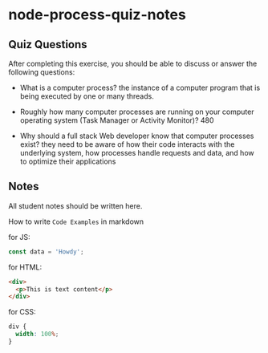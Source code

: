 # node-process-quiz-notes

## Quiz Questions

After completing this exercise, you should be able to discuss or answer the following questions:

- What is a computer process?
  the instance of a computer program that is being executed by one or many threads.

- Roughly how many computer processes are running on your computer operating system (Task Manager or Activity Monitor)?
  480

- Why should a full stack Web developer know that computer processes exist?
  they need to be aware of how their code interacts with the underlying system, how processes handle requests and data, and how to optimize their applications

## Notes

All student notes should be written here.

How to write `Code Examples` in markdown

for JS:

```javascript
const data = 'Howdy';
```

for HTML:

```html
<div>
  <p>This is text content</p>
</div>
```

for CSS:

```css
div {
  width: 100%;
}
```
